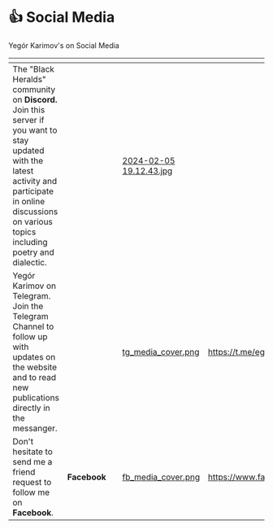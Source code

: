 # 👍 Social Media

Yegór Karimov's on Social Media

<table data-card-size="large" data-view="cards"><thead><tr><th></th><th data-hidden></th><th data-hidden></th><th data-hidden data-card-cover data-type="files"></th><th data-hidden data-card-target data-type="content-ref"></th></tr></thead><tbody><tr><td>The "Black Heralds" community on <strong>Discord.</strong> Join this server if you want to stay updated with the latest activity and participate in online discussions on various topics including poetry and dialectic.</td><td></td><td></td><td><a href="../.gitbook/assets/2024-02-05 19.12.43.jpg">2024-02-05 19.12.43.jpg</a></td><td></td></tr><tr><td>Yegór Karimov on Telegram. Join the Telegram Channel to follow up with updates on the website and to read new publications directly in the messanger. </td><td></td><td></td><td><a href="../.gitbook/assets/tg_media_cover.png">tg_media_cover.png</a></td><td><a href="https://t.me/egorkarimov">https://t.me/egorkarimov</a></td></tr><tr><td>Don't hesitate to send me a friend request to follow me on <strong>Facebook</strong>.</td><td><strong>Facebook</strong></td><td></td><td><a href="../.gitbook/assets/fb_media_cover.png">fb_media_cover.png</a></td><td><a href="https://www.facebook.com/yegor.karimov.3">https://www.facebook.com/yegor.karimov.3</a></td></tr></tbody></table>
